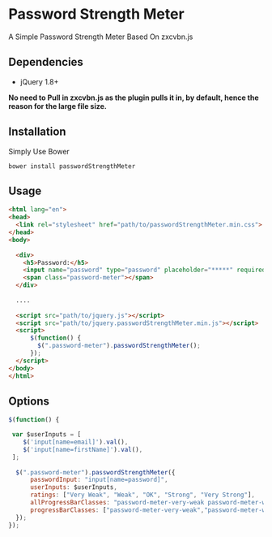 # Password Strength Meter
A Simple Password Strength Meter Based On zxcvbn.js

## Dependencies
- jQuery 1.8+

__No need to Pull in zxcvbn.js as the plugin pulls it in, by default, hence the reason for the large file size.__


## Installation

Simply Use Bower

```shell
bower install passwordStrengthMeter
```


## Usage

```html
<html lang="en">
<head>
  <link rel="stylesheet" href="path/to/passwordStrengthMeter.min.css">
</head>
<body>
  
  <div>
    <h5>Password:</h5>
    <input name="password" type="password" placeholder="*****" required />
    <span class="password-meter"></span>
  </div>
    
  ....
  
  <script src="path/to/jquery.js"></script>
  <script src="path/to/jquery.passwordStrengthMeter.min.js"></script>
  <script>
      $(function() {
        $(".password-meter").passwordStrengthMeter(); 
      });
  </script>
</body>
</html>

```

## Options

```javascript
$(function() {

 var $userInputs = [
    $('input[name=email]').val(),
    $('input[name=firstName]').val(),
 ];
 
  $(".password-meter").passwordStrengthMeter({
      passwordInput: "input[name=password]",
      userInputs: $userInputs,
      ratings: ["Very Weak", "Weak", "OK", "Strong", "Very Strong"],
      allProgressBarClasses: "password-meter-very-weak password-meter-weak password-meter-ok  password-meter-strong  password-meter-very-strong",
      progressBarClasses: ["password-meter-very-weak","password-meter-weak","password-meter-ok","password-meter-strong","password-meter-very-strong"],
  }); 
});

```
